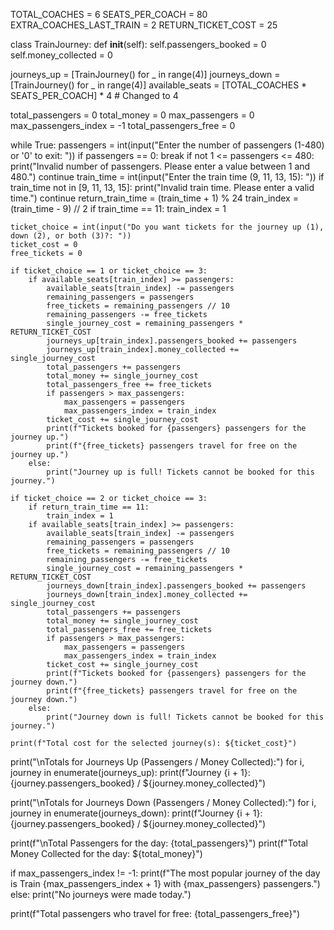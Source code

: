 TOTAL_COACHES = 6
SEATS_PER_COACH = 80
EXTRA_COACHES_LAST_TRAIN = 2
RETURN_TICKET_COST = 25

class TrainJourney:
    def __init__(self):
        self.passengers_booked = 0
        self.money_collected = 0

journeys_up = [TrainJourney() for _ in range(4)]
journeys_down = [TrainJourney() for _ in range(4)]
available_seats = [TOTAL_COACHES * SEATS_PER_COACH] * 4  # Changed to 4

total_passengers = 0
total_money = 0
max_passengers = 0
max_passengers_index = -1
total_passengers_free = 0

while True:
    passengers = int(input("Enter the number of passengers (1-480) or '0' to exit: "))
    if passengers == 0:
        break
    if not 1 <= passengers <= 480:
        print("Invalid number of passengers. Please enter a value between 1 and 480.")
        continue
    train_time = int(input("Enter the train time (9, 11, 13, 15): "))
    if train_time not in [9, 11, 13, 15]:
        print("Invalid train time. Please enter a valid time.")
        continue
    return_train_time = (train_time + 1) % 24
    train_index = (train_time - 9) // 2
    if train_time == 11:
        train_index = 1

    ticket_choice = int(input("Do you want tickets for the journey up (1), down (2), or both (3)?: "))
    ticket_cost = 0
    free_tickets = 0

    if ticket_choice == 1 or ticket_choice == 3:
        if available_seats[train_index] >= passengers:
            available_seats[train_index] -= passengers
            remaining_passengers = passengers
            free_tickets = remaining_passengers // 10
            remaining_passengers -= free_tickets
            single_journey_cost = remaining_passengers * RETURN_TICKET_COST
            journeys_up[train_index].passengers_booked += passengers
            journeys_up[train_index].money_collected += single_journey_cost
            total_passengers += passengers
            total_money += single_journey_cost
            total_passengers_free += free_tickets
            if passengers > max_passengers:
                max_passengers = passengers
                max_passengers_index = train_index
            ticket_cost += single_journey_cost
            print(f"Tickets booked for {passengers} passengers for the journey up.")
            print(f"{free_tickets} passengers travel for free on the journey up.")
        else:
            print("Journey up is full! Tickets cannot be booked for this journey.")

    if ticket_choice == 2 or ticket_choice == 3:
        if return_train_time == 11:
            train_index = 1
        if available_seats[train_index] >= passengers:
            available_seats[train_index] -= passengers
            remaining_passengers = passengers
            free_tickets = remaining_passengers // 10
            remaining_passengers -= free_tickets
            single_journey_cost = remaining_passengers * RETURN_TICKET_COST
            journeys_down[train_index].passengers_booked += passengers
            journeys_down[train_index].money_collected += single_journey_cost
            total_passengers += passengers
            total_money += single_journey_cost
            total_passengers_free += free_tickets
            if passengers > max_passengers:
                max_passengers = passengers
                max_passengers_index = train_index
            ticket_cost += single_journey_cost
            print(f"Tickets booked for {passengers} passengers for the journey down.")
            print(f"{free_tickets} passengers travel for free on the journey down.")
        else:
            print("Journey down is full! Tickets cannot be booked for this journey.")

    print(f"Total cost for the selected journey(s): ${ticket_cost}")

print("\nTotals for Journeys Up (Passengers / Money Collected):")
for i, journey in enumerate(journeys_up):
    print(f"Journey {i + 1}: {journey.passengers_booked} / ${journey.money_collected}")

print("\nTotals for Journeys Down (Passengers / Money Collected):")
for i, journey in enumerate(journeys_down):
    print(f"Journey {i + 1}: {journey.passengers_booked} / ${journey.money_collected}")

print(f"\nTotal Passengers for the day: {total_passengers}")
print(f"Total Money Collected for the day: ${total_money}")

if max_passengers_index != -1:
    print(f"The most popular journey of the day is Train {max_passengers_index + 1} with {max_passengers} passengers.")
else:
    print("No journeys were made today.")

print(f"Total passengers who travel for free: {total_passengers_free}")
